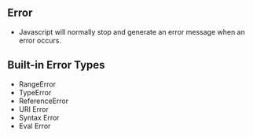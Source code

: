 ## Error
- Javascript will normally stop and generate an error message when an error occurs.

## Built-in Error Types
- RangeError
- TypeError
- ReferenceError
- URI Error
- Syntax Error
- Eval Error